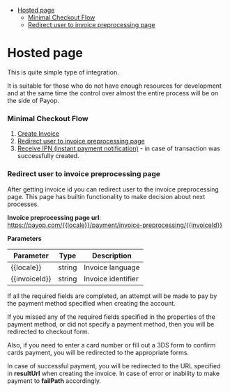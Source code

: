 * [Hosted page](#hosted-page)
    * [Minimal Checkout Flow](#minimal-checkout-flow)
    * [Redirect user to invoice preprocessing page](#redirect-user-to-invoice-preprocessing-page)

# Hosted page

This is quite simple type of integration.

It is suitable for those who do not have enough resources for development
and at the same time the control over almost the entire process will be on the side of Payop.

### Minimal Checkout Flow

1. [Create Invoice](../Invoice/createInvoice.md)
1. [Redirect user to invoice preprocessing page](#redirect-user-to-invoice-preprocessing-page)
1. [Receive IPN (instant payment notification)](checkout.md#ipn) - in case of transaction was successfully created.

### Redirect user to invoice preprocessing page

After getting invoice id you can redirect user to the invoice preprocessing page.
This page has builtin functionality to make decision about next processes.

**Invoice preprocessing page url**:  https://payop.com/{{locale}}/payment/invoice-preprocessing/{{invoiceId}}

**Parameters**

Parameter        |  Type   |                 Description     |
-----------------|---------|---------------------------------|
{{locale}}     | string  | Invoice language                |
{{invoiceId}}     | string  | Invoice identifier              |


If all the required fields are completed, an attempt will be made to pay by the payment method specified when creating the account.

If you missed any of the required fields specified in the properties of the payment method,
or did not specify a payment method, then you will be redirected to checkout form.

Also, if you need to enter a card number or fill out a 3DS form to confirm cards payment, you will be redirected to the appropriate forms.

In case of successful payment, you will be redirected to the URL
specified in **resultUrl** when creating the invoice. 
In case of error or inability to make payment to **failPath** accordingly.


